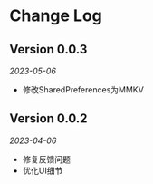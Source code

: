 Change Log
==========

## Version 0.0.3

_2023-05-06_

 *  修改SharedPreferences为MMKV
 
## Version 0.0.2

_2023-04-06_

 *  修复反馈问题
 *  优化UI细节


